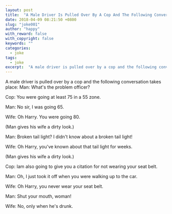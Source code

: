 ```yaml
---
layout: post
title:  "A Male Driver Is Pulled Over By A Cop And The Following Conversation"
date: 2018-04-09 08:21:50 +0800
slug: "joke001"
author: "happy"
with_reward: false
with_copyright: false
keywords: ""
categories:
  - joke
tags:
  - joke
excerpt:  "A male driver is pulled over by a cop and the following conversation takes place: Man: What's the problem officer? Cop: You were going at least 75 in a 55 zone."
---
```


A male driver is pulled over by a cop and the following conversation takes place: Man: What's the problem officer? 

Cop: You were going at least 75 in a 55 zone.

Man: No sir, I was going 65. 

Wife: Oh Harry. You were going 80.

(Man gives his wife a dirty look.) 

Man: Broken tail light? I didn't know about a broken tail light!

Wife: Oh Harry, you've known about that tail light for weeks.

(Man gives his wife a dirty look.)

Cop: Iam also going to give you a citation for not wearing your seat belt.

Man: Oh, I just took it off when you were walking up to the car. 

Wife: Oh Harry, you never wear your seat belt. 

Man: Shut your mouth, woman!

Wife: No, only when he's drunk.
